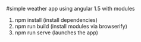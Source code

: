 #simple weather app using angular 1.5 with modules

1. npm install (install dependencies)
2. npm run build (install modules via browserify)
3. npm run serve (launches the app)
